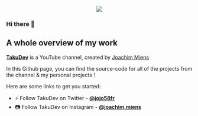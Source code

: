 <p align="center">
    <img src="https://static-cdn.jtvnw.net/jtv_user_pictures/ad5d2e56-bb17-405a-a926-84cecb12b35c-profile_image-300x300.png">    
</p>

### Hi there 👋
## A whole overview of my work

[**TakuDev**](https://www.youtube.com/channel/UC_mYbchuRH2xc4veV34fElQ) is a YouTube channel, created by [Joachim Miens](https://www.joachim-miens.com)

In this Github page, you can find the source-code for all of the projects from the channel & my personal projects !

Here are some links to get you started:

- ⚡ Follow TakuDev on Twitter - [**@jojo58fr**](https://twitter.com/jojo58fr)
- 📷 Follow TakuDev on Instagram - [**@joachim.miens**](https://www.instagram.com/joachim.miens/)

